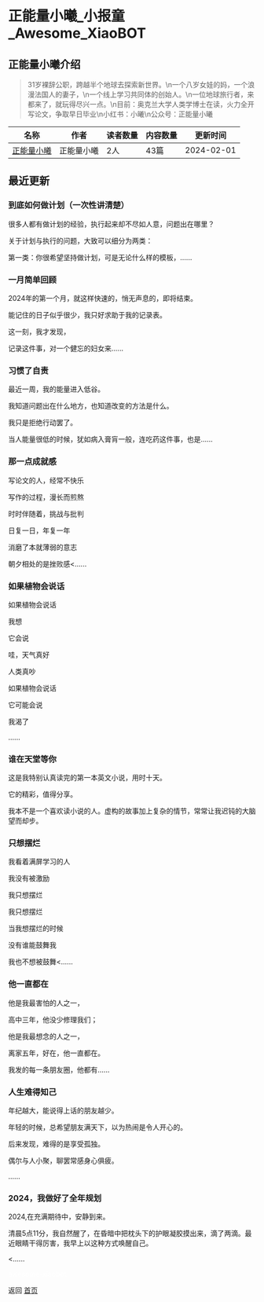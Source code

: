# 正能量小曦_小报童_Awesome_XiaoBOT

## 正能量小曦介绍
> 31岁裸辞公职，跨越半个地球去探索新世界。\n一个八岁女娃的妈，一个浪漫法国人的妻子，\n一个线上学习共同体的创始人。\n一位地球旅行者，来都来了，就玩得尽兴一点。\n目前：奥克兰大学人类学博士在读，火力全开写论文，争取早日毕业\n小红书：小曦\n公众号：正能量小曦  
  


|名称|作者|读者数量|内容数量|更新时间|
|---|---|---|---|---|
|[正能量小曦](https://xiaobot.net/p/huxiyuan615?refer=0b133df9-27dc-423b-8101-639049001c13)|正能量小曦|2人|43篇|2024-02-01|

## 最近更新
### 到底如何做计划（一次性讲清楚）

很多人都有做计划的经验，执行起来却不尽如人意，问题出在哪里？

关于计划与执行的问题，大致可以细分为两类：

第一类：你很希望坚持做计划，可是无论什么样的模板，......

### 一月简单回顾

2024年的第一个月，就这样快速的，悄无声息的，即将结束。

能记住的日子似乎很少，我只好求助于我的记录表。

这一刻，我才发现，

记录这件事，对一个健忘的妇女来......

### 习惯了自责

最近一周，我的能量进入低谷。

我知道问题出在什么地方，也知道改变的方法是什么。

我只是拒绝行动罢了。

当人能量很低的时候，犹如病入膏肓一般，连吃药这件事，也是......

### 那一点成就感

写论文的人，经常不快乐

写作的过程，漫长而煎熬

时时伴随着，挑战与批判

日复一日，年复一年

消磨了本就薄弱的意志

朝夕相处的是挫败感<......

### 如果植物会说话

如果植物会说话

我想

它会说

哇，天气真好

人类真吵

如果植物会说话

它可能会说

我渴了

......

### 谁在天堂等你

这是我特别认真读完的第一本英文小说，用时十天。

它的精彩，值得分享。

我本不是一个喜欢读小说的人。虚构的故事加上复杂的情节，常常让我迟钝的大脑望而却步。

### 只想摆烂

我看着满屏学习的人

我没有被激励

我只想摆烂

我只想摆烂

当我想摆烂的时候

没有谁能鼓舞我

我也不想被鼓舞<......

### 他一直都在

他是我最害怕的人之一，

高中三年，他没少修理我们；

他是我最想念的人之一，

离家五年，好在，他一直都在。

我发的每一条朋友圈，他都有......

### 人生难得知己

年纪越大，能说得上话的朋友越少。

年轻的时候，总希望朋友满天下，以为热闹是令人开心的。

后来发现，难得的是享受孤独。

偶尔与人小聚，聊罢常感身心俱疲。

......

### 2024，我做好了全年规划

2024,在充满期待中，安静到来。

清晨5点11分，我自然醒了，在昏暗中把枕头下的护眼凝胶摸出来，滴了两滴。最近眼睛干得厉害，我早上以这种方式唤醒自己。

<......


<a href="https://github.com/Reno9527/awesome-xiaobot" style="color: white; text-decoration: none;">awesome-xiaobot</a>

返回 [首页](../README.md)
